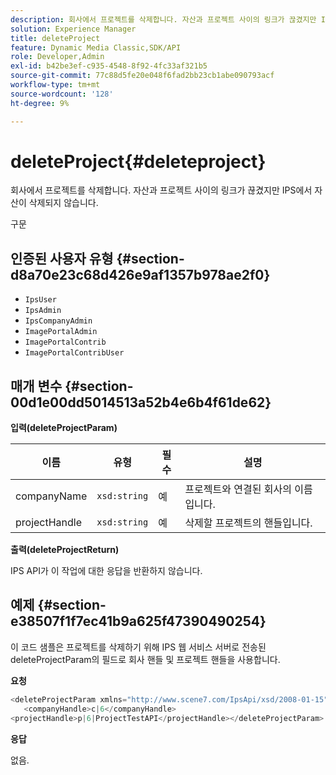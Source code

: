 ```yaml
---
description: 회사에서 프로젝트를 삭제합니다. 자산과 프로젝트 사이의 링크가 끊겼지만 IPS에서 자산이 삭제되지 않습니다.
solution: Experience Manager
title: deleteProject
feature: Dynamic Media Classic,SDK/API
role: Developer,Admin
exl-id: b42be3ef-c935-4548-8f92-4fc33af321b5
source-git-commit: 77c88d5fe20e048f6fad2bb23cb1abe090793acf
workflow-type: tm+mt
source-wordcount: '128'
ht-degree: 9%

---
```


# deleteProject{#deleteproject}

회사에서 프로젝트를 삭제합니다. 자산과 프로젝트 사이의 링크가 끊겼지만 IPS에서 자산이 삭제되지 않습니다.

구문

## 인증된 사용자 유형 {#section-d8a70e23c68d426e9af1357b978ae2f0}

* `IpsUser`
* `IpsAdmin`
* `IpsCompanyAdmin`
* `ImagePortalAdmin`
* `ImagePortalContrib`
* `ImagePortalContribUser`

## 매개 변수 {#section-00d1e00dd5014513a52b4e6b4f61de62}

**입력(deleteProjectParam)**

| 이름 | 유형 | 필수 | 설명 |
|---|---|---|---|
| companyName | `xsd:string` | 예 | 프로젝트와 연결된 회사의 이름입니다. |
| projectHandle | `xsd:string` | 예 | 삭제할 프로젝트의 핸들입니다. |

**출력(deleteProjectReturn)**

IPS API가 이 작업에 대한 응답을 반환하지 않습니다.

## 예제 {#section-e38507f1f7ec41b9a625f47390490254}

이 코드 샘플은 프로젝트를 삭제하기 위해 IPS 웹 서비스 서버로 전송된 deleteProjectParam의 필드로 회사 핸들 및 프로젝트 핸들을 사용합니다.

**요청**

```java
<deleteProjectParam xmlns="http://www.scene7.com/IpsApi/xsd/2008-01-15">
   <companyHandle>c|6</companyHandle>
<projectHandle>p|6|ProjectTestAPI</projectHandle></deleteProjectParam>
```

**응답**

없음.
